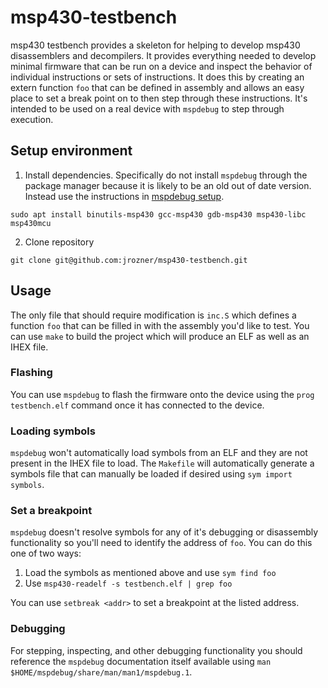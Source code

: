 # msp430-testbench

msp430 testbench provides a skeleton for helping to develop msp430 disassemblers and decompilers. It provides everything needed to develop minimal firmware that can be run on a device and inspect the behavior of individual instructions or sets of instructions. It does this by creating an extern function `foo` that can be defined in assembly and allows an easy place to set a break point on to then step through these instructions. It's intended to be used on a real device with `mspdebug` to step through execution.

## Setup environment

1. Install dependencies. Specifically do not install `mspdebug` through the package manager because it is likely to be an old out of date version. Instead use the instructions in [mspdebug setup](mspdebug-setup.md).
```
sudo apt install binutils-msp430 gcc-msp430 gdb-msp430 msp430-libc msp430mcu
```

2. Clone repository
```
git clone git@github.com:jrozner/msp430-testbench.git
```

## Usage

The only file that should require modification is `inc.S` which defines a function `foo` that can be filled in with the assembly you'd like to test. You can use `make` to build the project which will produce an ELF as well as an IHEX file.

### Flashing

You can use `mspdebug` to flash the firmware onto the device using the `prog testbench.elf` command once it has connected to the device.

### Loading symbols

`mspdebug` won't automatically load symbols from an ELF and they are not present in the IHEX file to load. The `Makefile` will automatically generate a symbols file that can manually be loaded if desired using `sym import symbols`.

### Set a breakpoint

`mspdebug` doesn't resolve symbols for any of it's debugging or disassembly functionality so you'll need to identify the address of `foo`. You can do this one of two ways:
1. Load the symbols as mentioned above and use `sym find foo`
2. Use `msp430-readelf -s testbench.elf | grep foo`

You can use `setbreak <addr>` to set a breakpoint at the listed address.

### Debugging

For stepping, inspecting, and other debugging functionality you should reference the `mspdebug` documentation itself available using `man $HOME/mspdebug/share/man/man1/mspdebug.1`.
